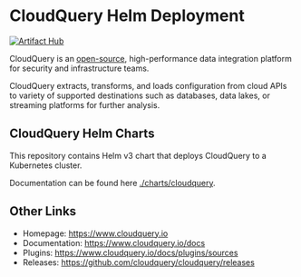 # CloudQuery Helm Deployment

[![Artifact Hub](https://img.shields.io/endpoint?url=https://artifacthub.io/badge/repository/cloudquery)](https://artifacthub.io/packages/search?repo=cloudquery)

CloudQuery is an [open-source](https://github.com/cloudquery/cloudquery),
high-performance data integration platform for security and infrastructure teams.

CloudQuery extracts, transforms, and loads configuration from cloud APIs to
variety of supported destinations such as databases, data lakes, or streaming platforms
for further analysis.

## CloudQuery Helm Charts

This repository contains Helm v3 chart that deploys CloudQuery to a Kubernetes cluster.

Documentation can be found here [./charts/cloudquery](./charts/cloudquery).

## Other Links

- Homepage: https://www.cloudquery.io
- Documentation: https://www.cloudquery.io/docs
- Plugins: https://www.cloudquery.io/docs/plugins/sources
- Releases: https://github.com/cloudquery/cloudquery/releases
